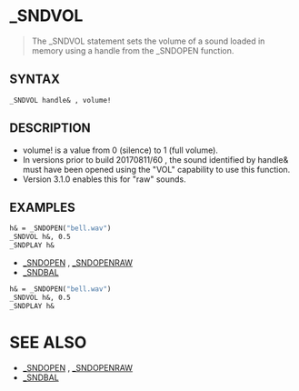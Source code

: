 # _SNDVOL
> The _SNDVOL statement sets the volume of a sound loaded in memory using a handle from the _SNDOPEN function.

## SYNTAX
`_SNDVOL handle& , volume!`

## DESCRIPTION
* volume! is a value from 0 (silence) to 1 (full volume).
* In versions prior to build 20170811/60 , the sound identified by handle& must have been opened using the "VOL" capability to use this function.
* Version 3.1.0 enables this for "raw" sounds.


## EXAMPLES

```vb
h& = _SNDOPEN("bell.wav")
_SNDVOL h&, 0.5
_SNDPLAY h&
```

* [_SNDOPEN](_SNDOPEN.md) , [_SNDOPENRAW](_SNDOPENRAW.md)
* [_SNDBAL](_SNDBAL.md)

```vb
h& = _SNDOPEN("bell.wav")
_SNDVOL h&, 0.5
_SNDPLAY h&
```



# SEE ALSO
* [_SNDOPEN](_SNDOPEN.md) , [_SNDOPENRAW](_SNDOPENRAW.md)
* [_SNDBAL](_SNDBAL.md)

